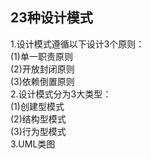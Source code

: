 ## 23种设计模式
1.设计模式遵循以下设计3个原则：  
(1)单一职责原则  
(2)开放封闭原则  
(3)依赖倒置原则  
2.设计模式分为3大类型：  
(1)创建型模式  
(2)结构型模式  
(3)行为型模式  
3.UML类图  